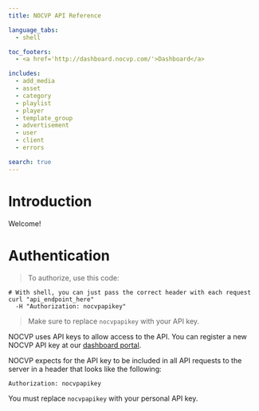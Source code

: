 ```yaml
---
title: NOCVP API Reference

language_tabs:
  - shell

toc_footers:
  - <a href='http://dashboard.nocvp.com/'>Dashboard</a>

includes:
  - add_media
  - asset
  - category
  - playlist
  - player
  - template_group
  - advertisement
  - user
  - client
  - errors

search: true
---
```


# Introduction

Welcome!

# Authentication

> To authorize, use this code:

```shell
# With shell, you can just pass the correct header with each request
curl "api_endpoint_here"
  -H "Authorization: nocvpapikey"
```

> Make sure to replace `nocvpapikey` with your API key.

NOCVP uses API keys to allow access to the API. You can register a new NOCVP API key at our [dashboard portal](http://dashboard.nocvp.com/).

NOCVP expects for the API key to be included in all API requests to the server in a header that looks like the following:

`Authorization: nocvpapikey`

<aside class="notice">
You must replace <code>nocvpapikey</code> with your personal API key.
</aside>

